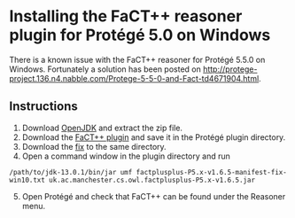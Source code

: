 Installing the FaCT++ reasoner plugin for Protégé 5.0 on Windows
================================================================
There is a known issue with the FaCT++ reasoner for Protégé 5.5.0 on Windows.
Fortunately a solution has been posted on http://protege-project.136.n4.nabble.com/Protege-5-5-0-and-Fact-td4671904.html.

Instructions
------------
1. Download [OpenJDK](https://jdk.java.net/13/) and extract the zip file.
2. Download the [FaCT++ plugin](https://bitbucket.org/dtsarkov/factplusplus/downloads/uk.ac.manchester.cs.owl.factplusplus-P5.x-v1.6.5.jar) and save it in the Protégé plugin directory.
3. Download the [fix](https://gist.githubusercontent.com/jpi-seb/12627bba6509a85a9c75afd262e78469/raw/28016a4b292c94549623c71dff4028cbea274a29/factplusplus-P5.x-v1.6.5-manifest-fix-win10.txt) to the same directory.
4. Open a command window in the plugin directory and run

```Shell Session
/path/to/jdk-13.0.1/bin/jar umf factplusplus-P5.x-v1.6.5-manifest-fix-win10.txt uk.ac.manchester.cs.owl.factplusplus-P5.x-v1.6.5.jar
```

5. Open Protégé and check that FaCT++ can be found under the Reasoner menu.
